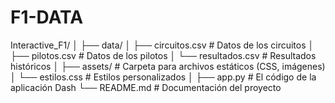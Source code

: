 # F1-DATA

Interactive_F1/
│
├── data/
│   ├── circuitos.csv       # Datos de los circuitos
│   ├── pilotos.csv         # Datos de los pilotos
│   └── resultados.csv      # Resultados históricos
│
├── assets/                 # Carpeta para archivos estáticos (CSS, imágenes)
│   └── estilos.css         # Estilos personalizados
│
├── app.py                  # El código de la aplicación Dash
└── README.md               # Documentación del proyecto
